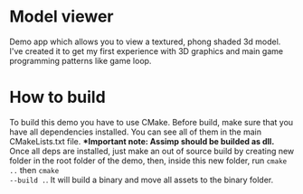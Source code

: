 # Model viewer
Demo app which allows you to view a textured, phong shaded 3d model.
I've created it to get my first experience with 3D graphics and main game programming patterns like game loop.

# How to build
To build this demo you have to use CMake.
Before build, make sure that you have all dependencies installed. You can see all of them in the main CMakeLists.txt file.
<b>*Important note: Assimp should be builded as dll.</b>
Once all deps are installed, just make an out of source build by creating new folder in the root folder of the demo, then, inside this new folder,
run <code>cmake ..</code> then <code>cmake --build .</code>. It will build a binary and move all assets to the binary folder.

